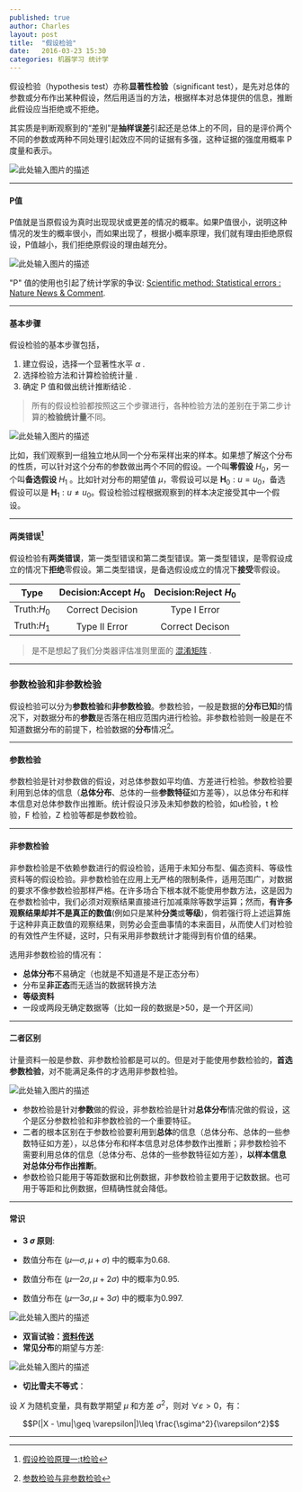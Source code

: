 ```yaml
---
published: true
author: Charles
layout: post
title:  "假设检验"
date:   2016-03-23 15:30
categories: 机器学习 统计学
---
```


假设检验（hypothesis  test）亦称**显著性检验**（significant test），是先对总体的参数或分布作出某种假设，然后用适当的方法，根据样本对总体提供的信息，推断此假设应当拒绝或不拒绝。

其实质是判断观察到的“差别”是**抽样误差**引起还是总体上的不同，目的是评价两个不同的参数或两种不同处理引起效应不同的证据有多强，这种证据的强度用概率 P 度量和表示。

![此处输入图片的描述][1]

----------

#### P值
P值就是当原假设为真时出现现状或更差的情况的概率。如果P值很小，说明这种情况的发生的概率很小，而如果出现了，根据小概率原理，我们就有理由拒绝原假设，P值越小，我们拒绝原假设的理由越充分。

![此处输入图片的描述][2]

"P" 值的使用也引起了统计学家的争议: [Scientific method: Statistical errors : Nature News & Comment](http://www.guokr.com/article/438043/).

----------

#### 基本步骤

假设检验的基本步骤包括，

 1. 建立假设，选择一个显著性水平 $\alpha$ .
 2. 选择检验方法和计算检验统计量 .
 3. 确定 P 值和做出统计推断结论 .

> 所有的假设检验都按照这三个步骤进行，各种检验方法的差别在于第二步计算的**检验统计量**不同。

![此处输入图片的描述][3]

比如，我们观察到一组独立地从同一个分布采样出来的样本。如果想了解这个分布的性质，可以针对这个分布的参数做出两个不同的假设。一个叫**零假设** $H_0$，另一个叫**备选假设** $H_1$ 。比如针对分布的期望值 $\mu$，零假设可以是 $\pmb{H}_0:u = u_0$，备选假设可以是 $\pmb{H}_1: u\neq u_0$。假设检验过程根据观察到的样本决定接受其中一个假设。

----------


#### 两类错误[^1]

假设检验有**两类错误**，第一类型错误和第二类型错误。第一类型错误，是零假设成立的情况下**拒绝**零假设。第二类型错误，是备选假设成立的情况下**接受**零假设。

|     Type    | Decision:Accept $H_0$ | Decision:Reject $H_0$ |
|:-----------:|:---------------------:|:---------------------:|
| Truth:$H_0$ |    Correct Decision   |      Type I Error     |
| Truth:$H_1$ |     Type II Error     |    Correct Decison    |

> 是不是想起了我们分类器评估准则里面的 [混淆矩阵][4] .

----------

### 参数检验和非参数检验
假设检验可以分为**参数检验**和**非参数检验**。参数检验，一般是数据的**分布已知**的情况下，对数据分布的**参数**是否落在相应范围内进行检验。非参数检验则一般是在不知道数据分布的前提下，检验数据的**分布**情况[^2]。

----------

#### 参数检验 
参数检验是针对参数做的假设，对总体参数如平均值、方差进行检验。参数检验要利用到总体的信息（**总体分布**、总体的一些**参数特征**如方差等），以总体分布和样本信息对总体参数作出推断。统计假设只涉及未知参数的检验，如u检验，t 检验，F 检验，Z 检验等都是参数检验。

----------

#### 非参数检验
非参数检验是不依赖参数进行的假设检验，适用于未知分布型、偏态资料、等级性资料等的假设检验。非参数检验在应用上无严格的限制条件，适用范围广，对数据的要求不像参数检验那样严格。在许多场合下根本就不能使用参数方法，这是因为在参数检验中，我们必须对观察结果直接进行加减乘除等数学运算；然而，**有许多观察结果却并不是真正的数值**(例如只是某种**分类**或**等级**)，倘若强行将上述运算施于这种非真正数值的观察结果，则势必会歪曲事情的本来面目，从而使人们对检验的有效性产生怀疑，这时，只有采用非参数统计才能得到有价值的结果。

选用非参数检验的情况有：

- **总体分布**不易确定（也就是不知道是不是正态分布）
- 分布呈**非正态**而无适当的数据转换方法
- **等级资料**
- 一段或两段无确定数据等（比如一段的数据是>50，是一个开区间）

----------

#### 二者区别
计量资料一般是参数、非参数检验都是可以的。但是对于能使用参数检验的，**首选参数检验**，对不能满足条件的才选用非参数检验。

![此处输入图片的描述][10]

- 参数检验是针对**参数**做的假设，非参数检验是针对**总体分布**情况做的假设，这个是区分参数检验和非参数检验的一个重要特征。
- 二者的根本区别在于参数检验要利用到**总体**的信息（总体分布、总体的一些参数特征如方差），以总体分布和样本信息对总体参数作出推断；非参数检验不需要利用总体的信息（总体分布、总体的一些参数特征如方差），**以样本信息对总体分布作出推断**。
- 参数检验只能用于等距数据和比例数据，非参数检验主要用于记数数据。也可用于等距和比例数据，但精确性就会降低。


----------

#### 常识

- **3 $\sigma$ 原则**:

- 数值分布在 $(\mu—\sigma,\mu+\sigma)$ 中的概率为0.68.
- 数值分布在 $(\mu—2\sigma,\mu+2\sigma)$ 中的概率为0.95.
- 数值分布在 $(\mu—3\sigma,\mu+3\sigma)$ 中的概率为0.997. 

![此处输入图片的描述][8]

- **双盲试验：[资料传送](http://songshuhui.net/archives/75388)**
- **常见分布**的期望与方差:

![此处输入图片的描述][11]

- **切比雪夫不等式**：

设 $X$ 为随机变量，具有数学期望 $\mu$ 和方差 $\sigma^2$，则对 $\forall \varepsilon>0$，有：

$$P(|X - \mu|\geq \varepsilon|)\leq \frac{\sgima^2}{\varepsilon^2}$$

----------

  [1]: http://7xjbdi.com1.z0.glb.clouddn.com/2016-03-25_132117.png?imageView2/2/w/400
  [2]: http://7xjbdi.com1.z0.glb.clouddn.com/ajyqbCYCd2xbzjci_1ms8i9Tb_BotSwAKpsDRNHLoqd4BQAAGAMAAEpQ.jpg
  [3]: http://7xjbdi.com1.z0.glb.clouddn.com/2016-03-30_111057.png
  [4]: http://charlesx.top/2016/03/Classification-Model-Performance/
  [8]: http://7xjbdi.com1.z0.glb.clouddn.com/Empirical_Rule.PNG
  [9]: http://7xjbdi.com1.z0.glb.clouddn.com/2016-03-31_130927jpg_Page1.jpg
  [10]: http://7xjbdi.com1.z0.glb.clouddn.com/p_vs_np.png
  [11]: http://7xjbdi.com1.z0.glb.clouddn.com/dis_mean_var.png

  [^1]: [假设检验原理一:t检验](http://www.gotoli.us/%E7%BB%9F%E8%AE%A1%E5%81%87%E8%AE%BE%E6%A3%80%E9%AA%8C%E4%B8%80t%E6%A3%80%E9%AA%8C)
  [^2]: [参数检验与非参数检验](http://blog.sciencenet.cn/blog-508298-855369.html)
